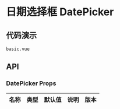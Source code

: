 # 日期选择框 DatePicker


## 代码演示
```demo
basic.vue
```
## API

### DatePicker Props
| 名称 | 类型 | 默认值 | 说明 | 版本 |
| --- | --- | --- | --- | --- |
